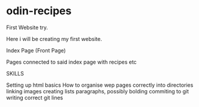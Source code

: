 # odin-recipes
First Website try.

Here i will be creating my first website.

Index Page (Front Page)

Pages connected to said index page with recipes etc

SKILLS

Setting up html basics
How to organise wep pages correctly into directories
linking images
creating lists
paragraphs, possibly bolding
commiting to git
writing correct git lines
